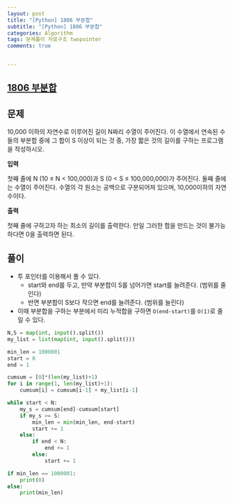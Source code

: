```yaml
---
layout: post
title: "[Python] 1806 부분합"
subtitle: "[Python] 1806 부분합"
categories: Algorithm
tags: 문제풀이 자료구조 twopointer
comments: true


---
```

## [1806 부분합](https://www.acmicpc.net/problem/1806)

## 문제

10,000 이하의 자연수로 이루어진 길이 N짜리 수열이 주어진다. 이 수열에서 연속된 수들의 부분합 중에 그 합이 S 이상이 되는 것 중, 가장 짧은 것의 길이를 구하는 프로그램을 작성하시오.

**입력**

첫째 줄에 N (10 ≤ N < 100,000)과 S (0 < S ≤ 100,000,000)가 주어진다. 둘째 줄에는 수열이 주어진다. 수열의 각 원소는 공백으로 구분되어져 있으며, 10,000이하의 자연수이다.

**출력**

첫째 줄에 구하고자 하는 최소의 길이를 출력한다. 만일 그러한 합을 만드는 것이 불가능하다면 0을 출력하면 된다.

## 풀이
- 투 포인터를 이용해서 풀 수 있다. 
  - start와 end를 두고, 만약 부분합이 S를 넘어가면 start를 늘려준다. (범위를 줄인다)
  - 반면 부분합이 S보다 작으면 end를 늘려준다. (범위를 늘린다)
- 이때 부분합을 구하는 부분에서 미리 누적합을 구하면 `O(end-start)`를 `O(1)`로 줄일 수 있다. 

```python
N,S = map(int, input().split())
my_list = list(map(int, input().split()))

min_len = 1000001
start = 0
end = 1

cumsum = [0]*(len(my_list)+1)
for i in range(1, len(my_list)+1):
    cumsum[i] = cumsum[i-1] + my_list[i-1]

while start < N:
    my_s = cumsum[end]-cumsum[start]
    if my_s >= S:
        min_len = min(min_len, end-start)
        start += 1
    else:
        if end < N:
            end += 1
        else:
            start += 1

if min_len == 1000001:
    print(0)
else:
    print(min_len)
```